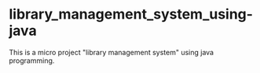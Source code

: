 # library_management_system_using-java
This is a micro project "library management system" using java programming.

